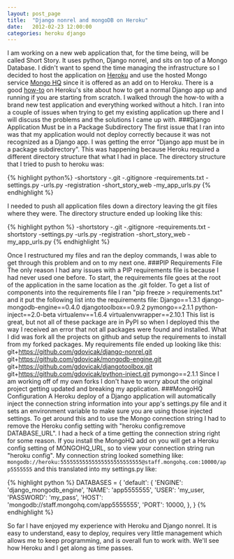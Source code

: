 ```yaml
---
layout: post_page
title:  "Django nonrel and mongoDB on Heroku"
date:   2012-02-23 12:00:00
categories: heroku django 
---
```


I am working on a new web application that, for the time being, will be called Short Story. It uses python, Django nonrel, and sits on top of a Mongo Database. I didn't want to spend the time managing the infrastructure so I decided to host the application on [Heroku](http://www.heroku.com/) and use the hosted Mongo service [Mongo HQ](https://mongohq.com/home) since it is offered as an add on to Heroku. There is a good [how-to](http://devcenter.heroku.com/articles/django) on Heroku's site about how to get a normal Django app up and running if you are starting from scratch. I walked through the how-to with a brand new test application and everything worked without a hitch. I ran into a couple of issues when trying to get my existing application up there and I will discuss the problems and the solutions I came up with. ###Django Application Must be in a Package Subdirectory The first issue that I ran into was that my application would not deploy correctly because it was not recognized as a Django app. I was getting the error "Django app must be in a package subdirectory". This was happening because Heroku required a different directory structure that what I had in place. The directory structure that I tried to push to heroku was: 

{% highlight python%}
-shortstory -.git -.gitignore -requirements.txt -settings.py -urls.py -registration -short_story_web -my_app_urls.py 
{% endhighlight %}

I needed to push all application files down a directory leaving the git files where they were. The directory structure ended up looking like this: 

{% highlight python %}
-shortstory -.git -.gitignore -requirements.txt -shortstory -settings.py -urls.py -registration -short_story_web -my_app_urls.py
{% endhighlight %}

Once I restructured my files and ran the deploy commands, I was able to get through this problem and on to my next one. ###PIP Requirements File The only reason I had any issues with a PIP requirements file is because I had never used one before. To start, the requirements file goes at the root of the application in the same location as the .git folder. To get a list of components into the requirements file I ran "pip freeze > requirements.txt" and it put the following list into the requirements file: Django==1.3.1 django-mongodb-engine==0.4.0 djangotoolbox==0.9.2 pymongo==2.1.1 python-inject==2.0-beta virtualenv==1.6.4 virtualenvwrapper==2.10.1 This list is great, but not all of these package are in PyPI so when I deployed this the way I received an error that not all packages were found and installed. What I did was fork all the projects on github and setup the requirements to install from my forked packages. My requirements file ended up looking like this: git+https://github.com/gdovicak/django-nonrel.git git+https://github.com/gdovicak/mongodb-engine.git git+https://github.com/gdovicak/djangotoolbox.git git+https://github.com/gdovicak/python-inject.git pymongo==2.1.1 Since I am working off of my own forks I don't have to worry about the original project getting updated and breaking my application. ###MongoHQ Configuration A Heroku deploy of a Django application will automatically inject the connection string information into your app's settings.py file and it sets an environment variable to make sure you are using those injected settings. To get around this and to use the Mongo connection string I had to remove the Heroku config setting with "heroku config:remove DATABASE_URL". I had a heck of a time getting the connection string right for some reason. If you install the MongoHQ add on you will get a Heroku config setting of MONGOHQ_URL, so to view your connection string run "heroku config". My connection string looked something like: `mongodb://heroku:55555555555555555555555555@staff.mongohq.com:10000/app5555555` and this translated into my settings.py like: 

{% highlight python %}
DATABASES = { 'default': { 'ENGINE': 'django_mongodb_engine', 'NAME': 'app5555555', 'USER': 'my_user, 'PASSWORD': 'my_pass', 'HOST': 'mongodb://staff.mongohq.com/app5555555', 'PORT': 10000, }, } 
{% endhighlight %}

So far I have enjoyed my experience with Heroku and Django nonrel. It is easy to understand, easy to deploy, requires very little management which allows me to keep programming, and is overall fun to work with. We'll see how Heroku and I get along as time passes.
